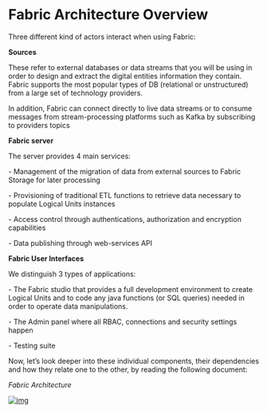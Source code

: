 # Fabric Architecture Overview

Three different kind of actors interact when using Fabric:

 

**Sources**

These refer to external databases or data streams that you will be using in order to design and extract the digital entities information they contain. Fabric supports the most popular types of DB (relational or unstructured) from a large set of technology providers. 

In addition, Fabric can connect directly to live data streams or to consume messages from stream-processing platforms such as Kafka by subscribing to providers topics

 

**Fabric server**

The server provides 4 main services:

\-     Management of the migration of data from external sources to Fabric Storage for later processing 

\-     Provisioning of traditional ETL functions to retrieve data necessary to populate Logical Units instances

\-     Access control through authentications, authorization and encryption capabilities

\-     Data publishing through web-services API 

 

**Fabric User Interfaces**

We distinguish 3 types of applications:

\-     The Fabric studio that provides a full development environment to create Logical Units and to code any java functions (or SQL queries) needed in order to operate data manipulations.

\-     The Admin panel where all RBAC, connections and security settings happen

\-     Testing suite

 

Now, let’s look deeper into these individual components, their dependencies and how they relate one to the other, by reading the following document:

*Fabric Architecture* 



[![img](https://github.com/k2view-academy/K2View-Academy/raw/master/articles/images/Next.png)](https://github.com/k2view-academy/K2View-Academy/wiki/FabricArchitectureOverview)

 



​                                